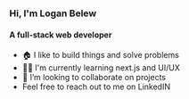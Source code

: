 ### Hi, I'm Logan Belew
#### A full-stack web developer

- 🏠 I like to build things and solve problems
- 👨‍🎓 I'm currently learning next.js and UI/UX
- 👯 I’m looking to collaborate on projects
- Feel free to reach out to me on LinkedIN


